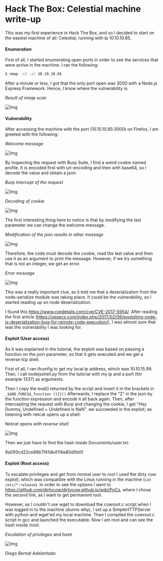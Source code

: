 # Hack The Box: Celestial machine write-up

This was my first experience in Hack The Box, and so I decided to start on the easiest machine of all: Celestial, running with ip 10.10.10.85.

#### Enumeration

First of all, I started enumerating open ports in order to see the services that were active in the machine. I ran the following:

```sh
$ nmap -sV -sC 10.10.10.85
```

After a minute or less, I got that the only port open was 3000 with a Node.js Express Framework. Hence, I know where the vulnerability is.

*Result of nmap scan*

![Img](images/nmap.png "Img")

#### Vulnerability

After accessing the machine with the port (10.10.10.85:3000) on Firefox, I am greeted with the following:

*Welcome message*

![Img](images/1.png "Img")

By inspecting the request with Burp Suite, I find a weird cookie named profile. It is encoded first with url-encoding and then with base64, so I decode the value and obtain a json:

*Burp intercept of the request*

![Img](images/2.png "Img")

*Decoding of cookie*

![Img](images/3.png "Img")

The first interesting thing here to notice is that by modifying the last parameter we can change the welcome message.

*Modification of the json results in other message*

![Img](images/4.png "Img")

Therefore, the code must decode the cookie, read the last value and then use it as an argument to print the message. However, if we try something that is not an integer, we get an error.

*Error message*

![Img](images/Error.png "Img")

This was a really important clue, as it told me that a deserialization from the node-serialize module was taking place. It could be the vulnerability, so I started reading up on node deserialization.

I found this https://www.cvedetails.com/cve/CVE-2017-5954/. After reading the first article (https://opsecx.com/index.php/2017/02/08/exploiting-node-js-deserialization-bug-for-remote-code-execution/), I was almost sure that was the vulnerability I was looking for.

#### Exploit (User access)

As it was explained in the tutorial, the exploit was based on passing a function on the json parameter, so that it gets executed and we get a reverse tcp shell.

First of all, I ran ifconfig to get my local ip address, which was 10.10.15.99. Than, I call nodejsshell.py from the tutorial with my ip and a port (for example 1337) as arguments.

Then I copy the eval() returned by the script and insert it in the brackets in
``
_$$ND_FUNC$$_function (){}()
``
Afterwards, I replace the "2" in the json by the function expression and encode it all back again. Then, after intercepting the request with Burp and changing the cookie, I get "Hey Dummy, Undefined + Undefined is NaN". we succeeded in the exploit, as listening with netcat opens up a shell:

*Netcat opens with reverse shell*

![Img](images/5.png "Img")

Then we just have to find the hash inside Documents/user.txt:

9a093cd22ce86b7f41db4116e80d0b0f

#### Exploit (Root access)

To escalate privileges and get from normal user to root I used the dirty cow exploit, which was compatible with the Linux running in the machine (``cat /etc/*-release``). In order to see the options I went to https://github.com/dirtycow/dirtycow.github.io/wiki/PoCs, where I chose the second link, as I want to get permanent root.

However, as I couldn't use wget to download the cowroot.c script when I was logged in to the machine (dunno why), I set up a SimpleHTTPServer with python and wget'ed my local machine. Then I compiled the cowroot.c script in gcc and launched the executable. Now I am root and can see the hash inside /root.

*Escalation of privileges and hash*

![Img](images/6.png "Img")


*Diego Bernal Adelantado*

